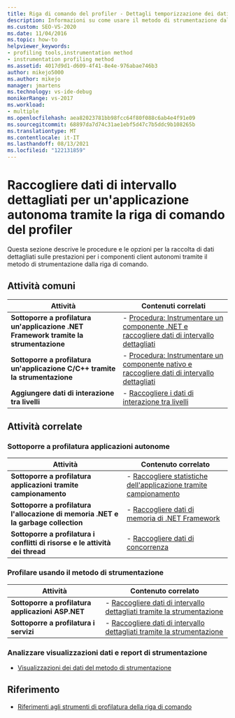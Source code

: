 ```yaml
---
title: Riga di comando del profiler - Dettagli temporizzazione dei dati per l'app autonoma
description: Informazioni su come usare il metodo di strumentazione dalla riga di comando per raccogliere dati dettagliati sulle prestazioni per un componente autonomo.
ms.custom: SEO-VS-2020
ms.date: 11/04/2016
ms.topic: how-to
helpviewer_keywords:
- profiling tools,instrumentation method
- instrumentation profiling method
ms.assetid: 4017d9d1-d609-4f41-8e4e-976abae746b3
author: mikejo5000
ms.author: mikejo
manager: jmartens
ms.technology: vs-ide-debug
monikerRange: vs-2017
ms.workload:
- multiple
ms.openlocfilehash: aea82023781bb98fcc64f80f088c6ab4e4f91e09
ms.sourcegitcommit: 68897da7d74c31ae1ebf5d47c7b5ddc9b108265b
ms.translationtype: MT
ms.contentlocale: it-IT
ms.lasthandoff: 08/13/2021
ms.locfileid: "122131859"
---
```

# <a name="collect-detailed-timing-data-for-a-stand-alone-application-by-using-the-profiler-command-line"></a>Raccogliere dati di intervallo dettagliati per un'applicazione autonoma tramite la riga di comando del profiler
Questa sezione descrive le procedure e le opzioni per la raccolta di dati dettagliati sulle prestazioni per i componenti client autonomi tramite il metodo di strumentazione dalla riga di comando.

## <a name="common-tasks"></a>Attività comuni

|Attività|Contenuti correlati|
|----------|---------------------|
|**Sottoporre a profilatura un'applicazione .NET Framework tramite la strumentazione**|-   [Procedura: Instrumentare un componente .NET e raccogliere dati di intervallo dettagliati](../profiling/how-to-instrument-a-dotnet-framework-component-and-collect-timing-data.md)|
|**Sottoporre a profilatura un'applicazione C/C++ tramite la strumentazione**|-   [Procedura: Instrumentare un componente nativo e raccogliere dati di intervallo dettagliati](../profiling/how-to-instrument-a-native-component-and-collect-timing-data.md)|
|**Aggiungere dati di interazione tra livelli**|-   [Raccogliere i dati di interazione tra livelli](../profiling/adding-tier-interaction-data-from-the-command-line.md)|

## <a name="related-tasks"></a>Attività correlate

### <a name="profile-stand-alone-applications"></a>Sottoporre a profilatura applicazioni autonome

|Attività|Contenuto correlato|
|----------|---------------------|
|**Sottoporre a profilatura applicazioni tramite campionamento**|-   [Raccogliere statistiche dell'applicazione tramite campionamento](../profiling/collecting-application-statistics-for-stand-alone-applications.md)|
|**Sottoporre a profilatura l'allocazione di memoria .NET e la garbage collection**|-   [Raccogliere dati di memoria di .NET Framework](../profiling/collecting-dotnet-framework-memory-data-for-stand-alone-applications.md)|
|**Sottoporre a profilatura i conflitti di risorse e le attività dei thread**|-   [Raccogliere dati di concorrenza](../profiling/collecting-concurrency-data-for-stand-alone-applications.md)|

### <a name="profile-by-using-the-instrumentation-method"></a>Profilare usando il metodo di strumentazione

|Attività|Contenuto correlato|
|----------|---------------------|
|**Sottoporre a profilatura applicazioni ASP.NET**|-   [Raccogliere dati di intervallo dettagliati tramite la strumentazione](../profiling/collecting-detailed-timing-data-aspnet-profiler-instrumentation-method.md)|
|**Sottoporre a profilatura i servizi**|-   [Raccogliere dati di intervallo dettagliati tramite la strumentazione](../profiling/collecting-detailed-timing-data-for-services-by-using-the-instrumentation-method.md)|

### <a name="analyze-instrumentation-data-views-and-reports"></a>Analizzare visualizzazioni dati e report di strumentazione
- [Visualizzazioni dei dati del metodo di strumentazione](../profiling/instrumentation-method-data-views.md)

## <a name="reference"></a>Riferimento
- [Riferimenti agli strumenti di profilatura della riga di comando](../profiling/command-line-profiling-tools-reference.md)
